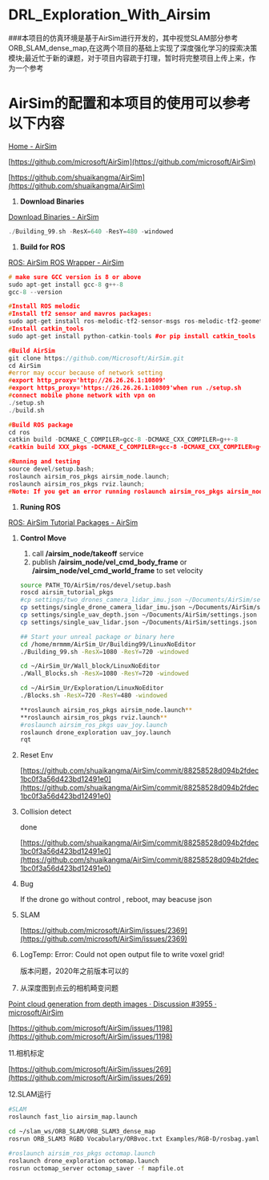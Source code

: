 # DRL_Exploration_With_Airsim

###本项目的仿真环境是基于AirSim进行开发的，其中视觉SLAM部分参考ORB_SLAM_dense_map,在这两个项目的基础上实现了深度强化学习的探索决策模块;最近忙于新的课题，对于项目内容疏于打理，暂时将完整项目上传上来，作为一个参考

# AirSim的配置和本项目的使用可以参考以下内容

[Home - AirSim](https://microsoft.github.io/AirSim/)

[https://github.com/microsoft/AirSim](https://github.com/microsoft/AirSim)

[https://github.com/shuaikangma/AirSim](https://github.com/shuaikangma/AirSim)

1. ****Download Binaries****

[Download Binaries - AirSim](https://microsoft.github.io/AirSim/use_precompiled/)

```cpp
./Building_99.sh -ResX=640 -ResY=480 -windowed
```

1. **Build for ROS**

[ROS: AirSim ROS Wrapper - AirSim](https://microsoft.github.io/AirSim/airsim_ros_pkgs/)

```cpp
# make sure GCC version is 8 or above
sudo apt-get install gcc-8 g++-8
gcc-8 --version

#Install ROS melodic
#Install tf2 sensor and mavros packages:
sudo apt-get install ros-melodic-tf2-sensor-msgs ros-melodic-tf2-geometry-msgs ros-melodic-mavros*
#Install catkin_tools
sudo apt-get install python-catkin-tools #or pip install catkin_tools

#Build AirSim
git clone https://github.com/Microsoft/AirSim.git
cd AirSim
#error may occur because of network setting 
#export http_proxy='http://26.26.26.1:10809'
#export https_proxy='https://26.26.26.1:10809'when run ./setup.sh 
#connect mobile phone network with vpn on
./setup.sh 
./build.sh

#Build ROS package
cd ros
catkin build -DCMAKE_C_COMPILER=gcc-8 -DCMAKE_CXX_COMPILER=g++-8
#catkin build XXX_pkgs -DCMAKE_C_COMPILER=gcc-8 -DCMAKE_CXX_COMPILER=g++-8

#Running and testing
source devel/setup.bash;
roslaunch airsim_ros_pkgs airsim_node.launch;
roslaunch airsim_ros_pkgs rviz.launch;
#Note: If you get an error running roslaunch airsim_ros_pkgs airsim_node.launch, run catkin clean and try again
```

1. **Runing ROS**

[ROS: AirSim Tutorial Packages - AirSim](https://microsoft.github.io/AirSim/airsim_tutorial_pkgs/)

1. **Control Move**
    1. call **/airsim_node/takeoff** service
    2. publish **/airsim_node/vel_cmd_body_frame** or **/airsim_node/vel_cmd_world_frame** to set velocity
    
    ```bash
    source PATH_TO/AirSim/ros/devel/setup.bash
    roscd airsim_tutorial_pkgs
    #cp settings/two_drones_camera_lidar_imu.json ~/Documents/AirSim/settings.json
    cp settings/single_drone_camera_lidar_imu.json ~/Documents/AirSim/settings.json
    cp settings/single_uav_depth.json ~/Documents/AirSim/settings.json
    cp settings/single_uav_lidar.json ~/Documents/AirSim/settings.json
    
    ## Start your unreal package or binary here
    cd /home/mrmmm/AirSim_Ur/Building99/LinuxNoEditor
    ./Building_99.sh -ResX=1080 -ResY=720 -windowed
    
    cd ~/AirSim_Ur/Wall_block/LinuxNoEditor
    ./Wall_Blocks.sh -ResX=1080 -ResY=720 -windowed
    
    cd ~/AirSim_Ur/Exploration/LinuxNoEditor
    ./Blocks.sh -ResX=720 -ResY=480 -windowed
    
    **roslaunch airsim_ros_pkgs airsim_node.launch**
    **roslaunch airsim_ros_pkgs rviz.launch**
    #roslaunch airsim_ros_pkgs uav_joy.launch
    roslaunch drone_exploration uav_joy.launch
    rqt
    ```
    
2. Reset Env
    
    [https://github.com/shuaikangma/AirSim/commit/88258528d094b2fdec1bc0f3a56d423bd12491e0](https://github.com/shuaikangma/AirSim/commit/88258528d094b2fdec1bc0f3a56d423bd12491e0)
    

1. Collision detect
    
    done
    
    [https://github.com/shuaikangma/AirSim/commit/88258528d094b2fdec1bc0f3a56d423bd12491e0](https://github.com/shuaikangma/AirSim/commit/88258528d094b2fdec1bc0f3a56d423bd12491e0)
    

1. Bug 
    
    If the drone go without control , reboot, may beacuse json
    
2. SLAM
    
    [https://github.com/microsoft/AirSim/issues/2369](https://github.com/microsoft/AirSim/issues/2369)
    
3. LogTemp: Error: Could not open output file to write voxel grid!
    
    版本问题，2020年之前版本可以的
    

1. 从深度图到点云的相机畸变问题

[Point cloud generation from depth images · Discussion #3955 · microsoft/AirSim](https://github.com/microsoft/AirSim/discussions/3955)

[https://github.com/microsoft/AirSim/issues/1198](https://github.com/microsoft/AirSim/issues/1198)

11.相机标定

[https://github.com/microsoft/AirSim/issues/269](https://github.com/microsoft/AirSim/issues/269)

12.SLAM运行

```bash
#SLAM
roslaunch fast_lio airsim_map.launch

cd ~/slam_ws/ORB_SLAM/ORB_SLAM3_dense_map
rosrun ORB_SLAM3 RGBD Vocabulary/ORBvoc.txt Examples/RGB-D/rosbag.yaml

#roslaunch airsim_ros_pkgs octomap.launch
roslaunch drone_exploration octomap.launch
rosrun octomap_server octomap_saver -f mapfile.ot
```
